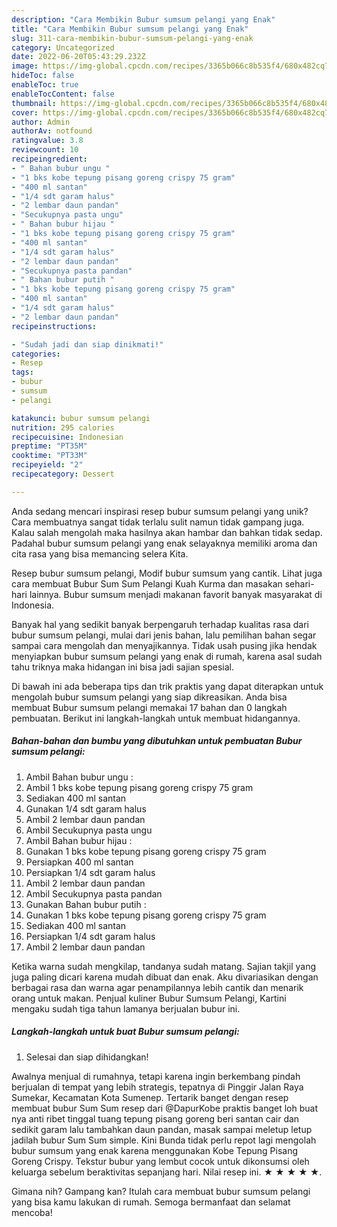 ```yaml
---
description: "Cara Membikin Bubur sumsum pelangi yang Enak"
title: "Cara Membikin Bubur sumsum pelangi yang Enak"
slug: 311-cara-membikin-bubur-sumsum-pelangi-yang-enak
category: Uncategorized
date: 2022-06-20T05:43:29.232Z
image: https://img-global.cpcdn.com/recipes/3365b066c8b535f4/680x482cq70/bubur-sumsum-pelangi-foto-resep-utama.jpg
hideToc: false
enableToc: true
enableTocContent: false
thumbnail: https://img-global.cpcdn.com/recipes/3365b066c8b535f4/680x482cq70/bubur-sumsum-pelangi-foto-resep-utama.jpg
cover: https://img-global.cpcdn.com/recipes/3365b066c8b535f4/680x482cq70/bubur-sumsum-pelangi-foto-resep-utama.jpg
author: Admin
authorAv: notfound
ratingvalue: 3.8
reviewcount: 10
recipeingredient:
- " Bahan bubur ungu "
- "1 bks kobe tepung pisang goreng crispy 75 gram"
- "400 ml santan"
- "1/4 sdt garam halus"
- "2 lembar daun pandan"
- "Secukupnya pasta ungu"
- " Bahan bubur hijau "
- "1 bks kobe tepung pisang goreng crispy 75 gram"
- "400 ml santan"
- "1/4 sdt garam halus"
- "2 lembar daun pandan"
- "Secukupnya pasta pandan"
- " Bahan bubur putih "
- "1 bks kobe tepung pisang goreng crispy 75 gram"
- "400 ml santan"
- "1/4 sdt garam halus"
- "2 lembar daun pandan"
recipeinstructions:

- "Sudah jadi dan siap dinikmati!"
categories:
- Resep
tags:
- bubur
- sumsum
- pelangi

katakunci: bubur sumsum pelangi 
nutrition: 295 calories
recipecuisine: Indonesian
preptime: "PT35M"
cooktime: "PT33M"
recipeyield: "2"
recipecategory: Dessert

---
```





Anda sedang mencari inspirasi resep bubur sumsum pelangi yang unik? Cara membuatnya sangat tidak terlalu sulit namun tidak gampang juga. Kalau salah mengolah maka hasilnya akan hambar dan bahkan tidak sedap. Padahal bubur sumsum pelangi yang enak selayaknya memiliki aroma dan cita rasa yang bisa memancing selera Kita.





Resep bubur sumsum pelangi, Modif bubur sumsum yang cantik. Lihat juga cara membuat Bubur Sum Sum Pelangi Kuah Kurma dan masakan sehari-hari lainnya. Bubur sumsum menjadi makanan favorit banyak masyarakat di Indonesia.

Banyak hal yang sedikit banyak berpengaruh terhadap kualitas rasa dari bubur sumsum pelangi, mulai dari jenis bahan, lalu pemilihan bahan segar sampai cara mengolah dan menyajikannya. Tidak usah pusing jika hendak menyiapkan bubur sumsum pelangi yang enak di rumah, karena asal sudah tahu triknya maka hidangan ini bisa jadi sajian spesial.






Di bawah ini ada beberapa tips dan trik praktis yang dapat diterapkan untuk mengolah bubur sumsum pelangi yang siap dikreasikan. Anda bisa membuat Bubur sumsum pelangi memakai 17 bahan dan 0 langkah pembuatan. Berikut ini langkah-langkah untuk membuat hidangannya.

<!--inarticleads1-->

##### Bahan-bahan dan bumbu yang dibutuhkan untuk pembuatan Bubur sumsum pelangi:

1. Ambil  Bahan bubur ungu :
1. Ambil 1 bks kobe tepung pisang goreng crispy 75 gram
1. Sediakan 400 ml santan
1. Gunakan 1/4 sdt garam halus
1. Ambil 2 lembar daun pandan
1. Ambil Secukupnya pasta ungu
1. Ambil  Bahan bubur hijau :
1. Gunakan 1 bks kobe tepung pisang goreng crispy 75 gram
1. Persiapkan 400 ml santan
1. Persiapkan 1/4 sdt garam halus
1. Ambil 2 lembar daun pandan
1. Ambil Secukupnya pasta pandan
1. Gunakan  Bahan bubur putih :
1. Gunakan 1 bks kobe tepung pisang goreng crispy 75 gram
1. Sediakan 400 ml santan
1. Persiapkan 1/4 sdt garam halus
1. Ambil 2 lembar daun pandan


Ketika warna sudah mengkilap, tandanya sudah matang. Sajian takjil yang juga paling dicari karena mudah dibuat dan enak. Aku divariasikan dengan berbagai rasa dan warna agar penampilannya lebih cantik dan menarik orang untuk makan. Penjual kuliner Bubur Sumsum Pelangi, Kartini mengaku sudah tiga tahun lamanya berjualan bubur ini. 

<!--inarticleads2-->

##### Langkah-langkah untuk buat Bubur sumsum pelangi:


1. Selesai dan siap dihidangkan!

Awalnya menjual di rumahnya, tetapi karena ingin berkembang pindah berjualan di tempat yang lebih strategis, tepatnya di Pinggir Jalan Raya Sumekar, Kecamatan Kota Sumenep. Tertarik banget dengan resep membuat bubur Sum Sum resep dari @DapurKobe praktis banget loh buat nya anti ribet tinggal tuang tepung pisang goreng beri santan cair dan sedikit garam lalu tambahkan daun pandan, masak sampai meletup letup jadilah bubur Sum Sum simple. Kini Bunda tidak perlu repot lagi mengolah bubur sumsum yang enak karena menggunakan Kobe Tepung Pisang Goreng Crispy. Tekstur bubur yang lembut cocok untuk dikonsumsi oleh keluarga sebelum beraktivitas sepanjang hari. Nilai resep ini. ★ ★ ★ ★ ★. 

Gimana nih? Gampang kan? Itulah cara membuat bubur sumsum pelangi yang bisa kamu lakukan di rumah. Semoga bermanfaat dan selamat mencoba!

